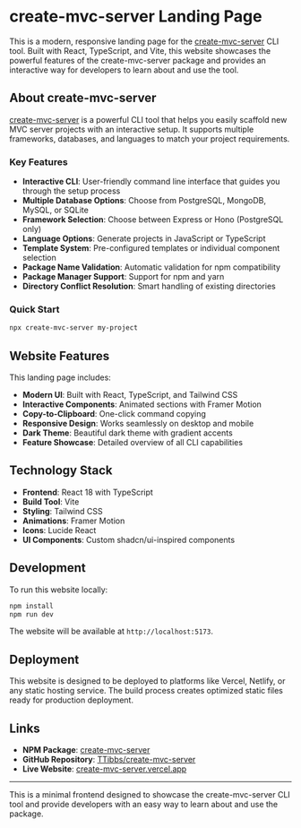 # create-mvc-server Landing Page

This is a modern, responsive landing page for the [create-mvc-server](https://www.npmjs.com/package/create-mvc-server) CLI tool. Built with React, TypeScript, and Vite, this website showcases the powerful features of the create-mvc-server package and provides an interactive way for developers to learn about and use the tool.

## About create-mvc-server

[create-mvc-server](https://www.npmjs.com/package/create-mvc-server) is a powerful CLI tool that helps you easily scaffold new MVC server projects with an interactive setup. It supports multiple frameworks, databases, and languages to match your project requirements.

### Key Features

- **Interactive CLI**: User-friendly command line interface that guides you through the setup process
- **Multiple Database Options**: Choose from PostgreSQL, MongoDB, MySQL, or SQLite
- **Framework Selection**: Choose between Express or Hono (PostgreSQL only)
- **Language Options**: Generate projects in JavaScript or TypeScript
- **Template System**: Pre-configured templates or individual component selection
- **Package Name Validation**: Automatic validation for npm compatibility
- **Package Manager Support**: Support for npm and yarn
- **Directory Conflict Resolution**: Smart handling of existing directories

### Quick Start

```bash
npx create-mvc-server my-project
```

## Website Features

This landing page includes:

- **Modern UI**: Built with React, TypeScript, and Tailwind CSS
- **Interactive Components**: Animated sections with Framer Motion
- **Copy-to-Clipboard**: One-click command copying
- **Responsive Design**: Works seamlessly on desktop and mobile
- **Dark Theme**: Beautiful dark theme with gradient accents
- **Feature Showcase**: Detailed overview of all CLI capabilities

## Technology Stack

- **Frontend**: React 18 with TypeScript
- **Build Tool**: Vite
- **Styling**: Tailwind CSS
- **Animations**: Framer Motion
- **Icons**: Lucide React
- **UI Components**: Custom shadcn/ui-inspired components

## Development

To run this website locally:

```bash
npm install
npm run dev
```

The website will be available at `http://localhost:5173`.

## Deployment

This website is designed to be deployed to platforms like Vercel, Netlify, or any static hosting service. The build process creates optimized static files ready for production deployment.

## Links

- **NPM Package**: [create-mvc-server](https://www.npmjs.com/package/create-mvc-server)
- **GitHub Repository**: [TTibbs/create-mvc-server](https://github.com/TTibbs/create-mvc-server)
- **Live Website**: [create-mvc-server.vercel.app](https://create-mvc-server.vercel.app/)

---

This is a minimal frontend designed to showcase the create-mvc-server CLI tool and provide developers with an easy way to learn about and use the package.
